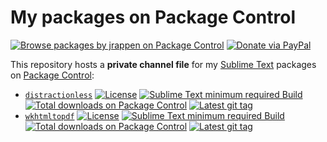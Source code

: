 # My packages on Package Control

[![Browse packages by jrappen on Package Control](https://img.shields.io/badge/Package%20Control-jrappen-blue.svg?style=flat-square)](https://packagecontrol.io/browse/authors/jrappen)
[![Donate via PayPal](https://img.shields.io/badge/paypal.me-jrappen-009cde.svg?style=flat-square&logo=paypal)](https://www.paypal.me/jrappen)

This repository hosts a **private channel file** for my [Sublime Text](https://www.sublimetext.com) packages on [Package Control](https://packagecontrol.io):

* [`distractionless`](https://github.com/jrappen/sublime-distractionless)
  [![License](https://img.shields.io/github/license/jrappen/sublime-distractionless.svg?style=flat-square)](https://github.com/jrappen/sublime-distractionless/blob/master/LICENSE)
  [![Sublime Text minimum required Build](https://img.shields.io/badge/ST-4074+-orange.svg?style=flat-square&logo=sublime-text)](https://www.sublimetext.com)
  [![Total downloads on Package Control](https://img.shields.io/packagecontrol/dt/distractionless.svg?style=flat-square)](https://packagecontrol.io/packages/distractionless)
  [![Latest git tag](https://img.shields.io/github/tag/jrappen/sublime-distractionless.svg?style=flat-square&logo=github)](https://github.com/jrappen/sublime-distractionless/tags)
* [`wkhtmltopdf`](https://github.com/jrappen/sublime-wkhtmltopdf)
  [![License](https://img.shields.io/github/license/jrappen/sublime-wkhtmltopdf.svg?style=flat-square)](https://github.com/jrappen/sublime-wkhtmltopdf/blob/master/LICENSE)
  [![Sublime Text minimum required Build](https://img.shields.io/badge/ST-4074+-orange.svg?style=flat-square&logo=sublime-text)](https://www.sublimetext.com)
  [![Total downloads on Package Control](https://img.shields.io/packagecontrol/dt/wkhtmltopdf.svg?style=flat-square)](https://packagecontrol.io/packages/wkhtmltopdf)
  [![Latest git tag](https://img.shields.io/github/tag/jrappen/sublime-wkhtmltopdf.svg?style=flat-square&logo=github)](https://github.com/jrappen/sublime-wkhtmltopdf/tags)
